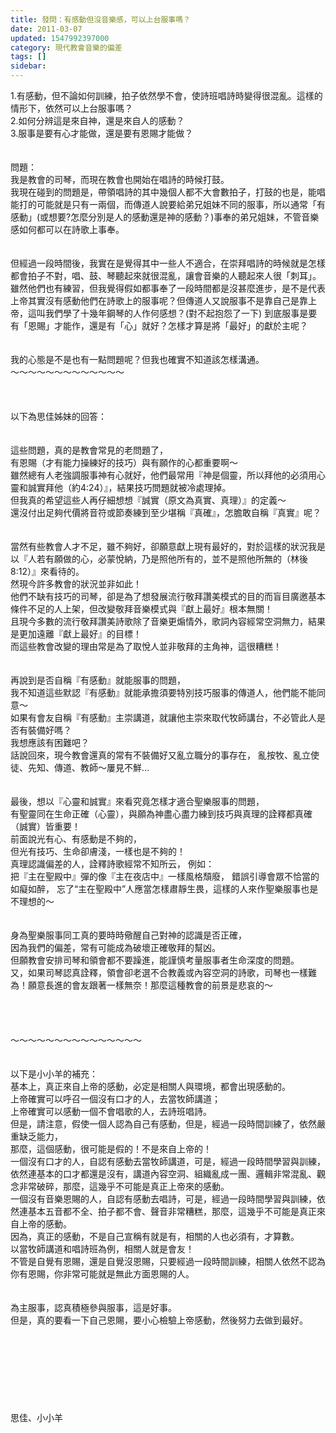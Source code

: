 ```yaml
---
title: 發問：有感動但沒音樂感，可以上台服事嗎？
date: 2011-03-07
updated: 1547992397000
category: 現代教會音樂的偏差
tags: []
sidebar: 
---
```


<p>1.有感動，但不論如何訓練，拍子依然學不會，使詩班唱詩時變得很混亂。這樣的情形下，依然可以上台服事嗎？<br/>2.如何分辨這是來自神，還是來自人的感動？<br/>3.服事是要有心才能做，還是要有恩賜才能做？<br/><br/><br/><!--more-->問題：<br/>我是教會的司琴，而現在教會也開始在唱詩的時候打鼓。<br/>我現在碰到的問題是，帶領唱詩的其中幾個人都不大會數拍子，打鼓的也是，能唱能打的可能就是只有一兩個，而傳道人說要給弟兄姐妹不同的服事，所以通常「有感動」(或想要?怎麼分別是人的感動還是神的感動？)事奉的弟兄姐妹，不管音樂感如何都可以在詩歌上事奉。<br/><br/><br/>但經過一段時間後，我實在是覺得其中一些人不適合，在崇拜唱詩的時候就是怎樣都會拍子不對，唱、鼓、琴聽起來就很混亂，讓會音樂的人聽起來人很「刺耳」。雖然他們也有練習，但我覺得假如都事奉了一段時間都是沒甚麼進步，是不是代表上帝其實沒有感動他們在詩歌上的服事呢？但傳道人又說服事不是靠自己是靠上帝，這叫我們學了十幾年鋼琴的人作何感想？(對不起抱怨了一下) 到底服事是要有「恩賜」才能作，還是有「心」就好？怎樣才算是將「最好」的獻於主呢？<br/><br/><br/>我的心態是不是也有一點問題呢？但我也確實不知道該怎樣溝通。<br/>～～～～～～～～～～～～～<br/><br/><br/><br/>以下為思佳姊妹的回答：<br/><br/><br/>這些問題，真的是教會常見的老問題了，<br/>有恩賜（才有能力操練好的技巧）與有願作的心都重要啊～<br/>雖然總有人老強調服事神有心就好，他們最常用『神是個靈，所以拜他的必須用心靈和誠實拜他（約4:24）』，結果技巧問題就被冷處理掉。<br/>但我真的希望這些人再仔細想想『誠實（原文為真實、真理）』的定義～<br/>還沒付出足夠代價將音符或節奏練到至少堪稱『真確』，怎膽敢自稱『真實』呢？ <br/><br/> <br/>當然有些教會人才不足，雖不夠好，卻願意獻上現有最好的，對於這樣的狀況我是以『人若有願做的心，必蒙悅納，乃是照他所有的，並不是照他所無的（林後8:12）』來看待的。<br/>然現今許多教會的狀況並非如此！<br/>他們不缺有技巧的司琴，卻是為了想發展流行敬拜讚美模式的目的而盲目廣邀基本條件不足的人上架，但改變敬拜音樂模式與『獻上最好』根本無關！<br/>且現今多數的流行敬拜讚美詩歌除了音樂更煽情外，歌詞內容經常空洞無力，結果是更加遠離『獻上最好』的目標！<br/>而這些教會改變的理由常是為了取悅人並非敬拜的主角神，這很糟糕！ <br/> <br/><br/>再說到是否自稱『有感動』就能服事的問題，<br/>我不知道這些默認『有感動』就能承擔須要特別技巧服事的傳道人，他們能不能同意～<br/>如果有會友自稱『有感動』主崇講道，就讓他主崇來取代牧師講台，不必管此人是否有裝備好嗎？<br/>我想應該有困難吧？<br/>話說回來，現今教會還真的常有不裝備好又亂立職分的事存在， 亂按牧、亂立使徒、先知、傳道、教師～屢見不鮮… <br/> <br/><br/>最後，想以『心靈和誠實』來看究竟怎樣才適合聖樂服事的問題，<br/>有聖靈同在生命正確（心靈），與願為神盡心盡力練到技巧與真理的詮釋都真確（誠實）皆重要！ <br/>前面說光有心、有感動是不夠的，<br/>但光有技巧、生命卻膚淺，一樣也是不夠的！<br/>真理認識偏差的人，詮釋詩歌經常不知所云， 例如：<br/>把『主在聖殿中』彈的像『主在夜店中』一樣風格頹廢， 錯誤引導會眾不恰當的如癡如醉， 忘了“主在聖殿中”人應當怎樣肅靜生畏，這樣的人來作聖樂服事也是不理想的～ <br/> <br/><br/>身為聖樂服事同工真的要時時儆醒自己對神的認識是否正確，<br/>因為我們的偏差，常有可能成為破壞正確敬拜的幫凶。<br/>但願教會安排司琴和領會都不要躁進，能謹慎考量服事者生命深度的問題。<br/>又，如果司琴認真詮釋，領會卻老選不合教義或內容空洞的詩歌，司琴也一樣難為！願意長進的會友跟著一樣無奈！那麼這種教會的前景是悲哀的～ <br/><br/><br/><br/><br/>～～～～～～～～～～～～～～～<br/><br/><br/>以下是小小羊的補充：<br/>基本上，真正來自上帝的感動，必定是相關人與環境，都會出現感動的。<br/>上帝確實可以呼召一個沒有口才的人，去當牧師講道；<br/>上帝確實可以感動一個不會唱歌的人，去詩班唱詩。<br/>但是，請注意，假使一個人認為自己有感動，但是，經過一段時間訓練了，依然嚴重缺乏能力，<br/>那麼，這個感動，很可能是假的！不是來自上帝的！<br/>一個沒有口才的人，自認有感動去當牧師講道，可是，經過一段時間學習與訓練，依然連基本的口才都還是沒有，講道內容空洞、組織亂成一團、邏輯非常混亂、觀念非常破碎，那麼，這幾乎不可能是真正上帝來的感動。<br/>一個沒有音樂恩賜的人，自認有感動去唱詩，可是，經過一段時間學習與訓練，依然連基本五音都不全、拍子都不會、聲音非常糟糕，那麼，這幾乎不可能是真正來自上帝的感動。<br/>因為，真正的感動，不是自己宣稱有就是有，相關的人也必須有，才算數。<br/>以當牧師講道和唱詩班為例，相關人就是會友！<br/>不管是自覺有恩賜，還是自覺沒恩賜，只要經過一段時間訓練，相關人依然不認為你有恩賜，你非常可能就是無此方面恩賜的人。<br/><br/><br/>為主服事，認真積極參與服事，這是好事。<br/>但是，真的要看一下自己恩賜，要小心檢驗上帝感動，然後努力去做到最好。<br/><br/><br/><br/><br/><br/><br/><br/><br/>思佳、小小羊<br/></p>